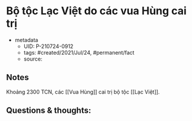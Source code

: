 # Bộ tộc Lạc Việt do các vua Hùng cai trị

- metadata
	- UID: P-210724-0912
	- tags: #created/2021/Jul/24, #permanent/fact 
	- source: 

## Notes
Khoảng 2300 TCN, các [[Vua Hùng]] cai trị bộ tộc [[Lạc Việt]].

## Questions & thoughts:
